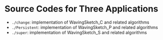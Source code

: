 # Source Codes for Three Applications

- `./change`: implementation of WavingSketch_C and related algorithms
- `./Persistent`: implementation of WavingSketch_P and related algorithms
- `./super`: implementation of WavingSketch_S and related algorithms

